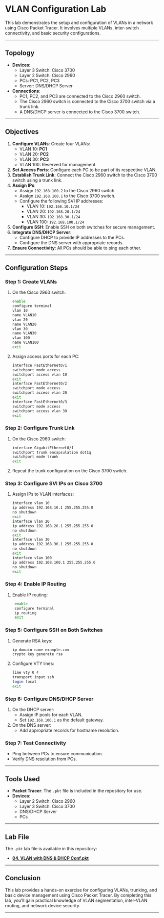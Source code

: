 # VLAN Configuration Lab

This lab demonstrates the setup and configuration of VLANs in a network using Cisco Packet Tracer. It involves multiple VLANs, inter-switch connectivity, and basic security configurations.

---

## Topology

- **Devices**:
  - Layer 3 Switch: Cisco 3700
  - Layer 2 Switch: Cisco 2960
  - PCs: PC1, PC2, PC3
  - Server: DNS/DHCP Server
- **Connections**:
  - PC1, PC2, and PC3 are connected to the Cisco 2960 switch.
  - The Cisco 2960 switch is connected to the Cisco 3700 switch via a trunk link.
  - A DNS/DHCP server is connected to the Cisco 3700 switch.

---

## Objectives

1. **Configure VLANs**: Create four VLANs:
   - VLAN 10: **PC1**
   - VLAN 20: **PC2**
   - VLAN 30: **PC3**
   - VLAN 100: Reserved for management.
2. **Set Access Ports**: Configure each PC to be part of its respective VLAN.
3. **Establish Trunk Link**: Connect the Cisco 2960 switch to the Cisco 3700 switch using a trunk link.
4. **Assign IPs**:
   - Assign `192.168.100.2` to the Cisco 2960 switch.
   - Assign `192.168.100.1` to the Cisco 3700 switch.
   - Configure the following SVI IP addresses:
     - VLAN 10: `192.168.10.1/24`
     - VLAN 20: `192.168.20.1/24`
     - VLAN 30: `192.168.30.1/24`
     - VLAN 100: `192.168.100.1/24`
5. **Configure SSH**: Enable SSH on both switches for secure management.
6. **Integrate DNS/DHCP Server**:
   - Configure DHCP to provide IP addresses to the PCs.
   - Configure the DNS server with appropriate records.
7. **Ensure Connectivity**: All PCs should be able to ping each other.

---

## Configuration Steps

### Step 1: Create VLANs
1. On the Cisco 2960 switch:
   ```bash
   enable
   configure terminal
   vlan 10
   name VLAN10
   vlan 20
   name VLAN20
   vlan 30
   name VLAN30
   vlan 100
   name VLAN100
   exit
   ```
2. Assign access ports for each PC:
   ```bash
   interface FastEthernet0/1
   switchport mode access
   switchport access vlan 10
   exit
   interface FastEthernet0/2
   switchport mode access
   switchport access vlan 20
   exit
   interface FastEthernet0/3
   switchport mode access
   switchport access vlan 30
   exit
   ```

### Step 2: Configure Trunk Link
1. On the Cisco 2960 switch:
   ```bash
   interface GigabitEthernet0/1
   switchport trunk encapsulation dot1q
   switchport mode trunk
   exit
   ```
2. Repeat the trunk configuration on the Cisco 3700 switch.

### Step 3: Configure SVI IPs on Cisco 3700
1. Assign IPs to VLAN interfaces:
   ```bash
   interface vlan 10
   ip address 192.168.10.1 255.255.255.0
   no shutdown
   exit
   interface vlan 20
   ip address 192.168.20.1 255.255.255.0
   no shutdown
   exit
   interface vlan 30
   ip address 192.168.30.1 255.255.255.0
   no shutdown
   exit
   interface vlan 100
   ip address 192.168.100.1 255.255.255.0
   no shutdown
   exit
   ```

### Step 4: Enable IP Routing
1. Enable IP routing:
   ```bash
    enable
    configure terminal
    ip routing
    exit
   ```

### Step 5: Configure SSH on Both Switches
1. Generate RSA keys:
   ```bash
   ip domain-name example.com
   crypto key generate rsa
   ```
2. Configure VTY lines:
   ```bash
   line vty 0 4
   transport input ssh
   login local
   exit
   ```

### Step 6: Configure DNS/DHCP Server
1. On the DHCP server:
   - Assign IP pools for each VLAN.
   - Set `192.168.100.1` as the default gateway.
2. On the DNS server:
   - Add appropriate records for hostname resolution.

### Step 7: Test Connectivity
- Ping between PCs to ensure communication.
- Verify DNS resolution from PCs.

---

## Tools Used

- **Packet Tracer**: The `.pkt` file is included in the repository for use.
- **Devices**:
  - Layer 2 Switch: Cisco 2960
  - Layer 3 Switch: Cisco 3700
  - DNS/DHCP Server
  - PCs

---

## Lab File

The `.pkt` lab file is available in this repository:
- **[04. VLAN with DNS & DHCP Conf.pkt](04.%20VLAN%20with%20DNS%20&%20DHCP%20Conf.pkt)**

---

## Conclusion

This lab provides a hands-on exercise for configuring VLANs, trunking, and basic device management using Cisco Packet Tracer. By completing this lab, you'll gain practical knowledge of VLAN segmentation, inter-VLAN routing, and network device security.

---
